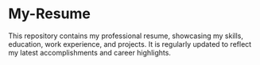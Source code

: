 # My-Resume
This repository contains my professional resume, showcasing my skills, education, work experience, and projects. It is regularly updated to reflect my latest accomplishments and career highlights.
